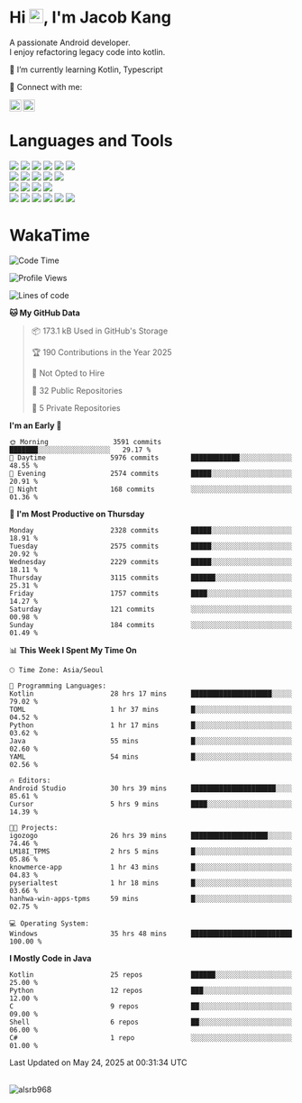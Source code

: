 # Hi <img src="https://media.giphy.com/media/hvRJCLFzcasrR4ia7z/giphy.gif" width="25px">, I'm Jacob Kang
A passionate Android developer.
</br>
I enjoy refactoring legacy code into kotlin.

🌱 I’m currently learning Kotlin, Typescript

🤝 Connect with me:

<a href="https://www.linkedin.com/in/minkyu-kang-b7477b1b2/"><img align="left" src="https://raw.githubusercontent.com/yushi1007/yushi1007/main/images/linkedin.svg" alt="Minkyu Kang | LinkedIn" width="21px"/></a>
<a href="https://www.instagram.com/_jacob_kang/"><img align="left" src="https://raw.githubusercontent.com/yushi1007/yushi1007/main/images/instagram.svg" alt="Jacob Kang | Instagram" width="21px"/></a>

</br>

# Languages and Tools

<div align="left">
<img src="https://img.shields.io/badge/java-007396?logo=java&logoColor=white"/>
<img src="https://img.shields.io/badge/kotlin-7F52FF?logo=kotlin&logoColor=white"/>
<img src="https://img.shields.io/badge/python-3776AB?logo=python&logoColor=white"/>
<img src="https://img.shields.io/badge/bash shell-4EAA25?logo=gnubash&logoColor=white"/>
<img src="https://img.shields.io/badge/c-A8B9CC?logo=c&logoColor=white"/>
<img src="https://img.shields.io/badge/c++-00599C?logo=c%2b%2b&logoColor=white"/>
</div>
<div align="left">
<img src="https://img.shields.io/badge/git-F05032?logo=git&logoColor=white"/>
<img src="https://img.shields.io/badge/github-181717?logo=github&logoColor=white"/>
<img src="https://img.shields.io/badge/mysql-4479A1?logo=mysql&logoColor=white"/>
<img src="https://img.shields.io/badge/sqlite-003B57?logo=sqlite&logoColor=white"/>
<img src="https://img.shields.io/badge/amazon AWS-232F3E?logo=amazonaws&logoColor=white"/>
</div>
<div align="left">
<img src="https://img.shields.io/badge/android-3DDC84?logo=android&logoColor=white"/>
<img src="https://img.shields.io/badge/linux-FCC624?logo=linux&logoColor=white"/>
<img src="https://img.shields.io/badge/flask-000000?logo=flask&logoColor=white"/>
<img src="https://img.shields.io/badge/arduino-00979D?logo=arduino&logoColor=white"/>
</div>
<div align="left">
<img src="https://img.shields.io/badge/slack-4A154B?logo=slack&logoColor=white"/>
<img src="https://img.shields.io/badge/notion-000000?logo=notion&logoColor=white"/>
<img src="https://img.shields.io/badge/jira-0052CC?logo=jira&logoColor=white"/>
<img src="https://img.shields.io/badge/postman-FF6C37?logo=postman&logoColor=white"/>
<img src="https://img.shields.io/badge/intellij-000000?logo=intellijidea&logoColor=white"/>
<img src="https://img.shields.io/badge/pycharm-000000?logo=pycharm&logoColor=white"/>
</div>

# WakaTime

<!--START_SECTION:waka-->
![Code Time](http://img.shields.io/badge/Code%20Time-4%2C835%20hrs%209%20mins-blue)

![Profile Views](http://img.shields.io/badge/Profile%20Views-0-blue)

![Lines of code](https://img.shields.io/badge/From%20Hello%20World%20I%27ve%20Written-5.3%20million%20lines%20of%20code-blue)

**🐱 My GitHub Data** 

> 📦 173.1 kB Used in GitHub's Storage 
 > 
> 🏆 190 Contributions in the Year 2025
 > 
> 🚫 Not Opted to Hire
 > 
> 📜 32 Public Repositories 
 > 
> 🔑 5 Private Repositories 
 > 
**I'm an Early 🐤** 

```text
🌞 Morning                3591 commits        ███████░░░░░░░░░░░░░░░░░░   29.17 % 
🌆 Daytime                5976 commits        ████████████░░░░░░░░░░░░░   48.55 % 
🌃 Evening                2574 commits        █████░░░░░░░░░░░░░░░░░░░░   20.91 % 
🌙 Night                  168 commits         ░░░░░░░░░░░░░░░░░░░░░░░░░   01.36 % 
```
📅 **I'm Most Productive on Thursday** 

```text
Monday                   2328 commits        █████░░░░░░░░░░░░░░░░░░░░   18.91 % 
Tuesday                  2575 commits        █████░░░░░░░░░░░░░░░░░░░░   20.92 % 
Wednesday                2229 commits        █████░░░░░░░░░░░░░░░░░░░░   18.11 % 
Thursday                 3115 commits        ██████░░░░░░░░░░░░░░░░░░░   25.31 % 
Friday                   1757 commits        ████░░░░░░░░░░░░░░░░░░░░░   14.27 % 
Saturday                 121 commits         ░░░░░░░░░░░░░░░░░░░░░░░░░   00.98 % 
Sunday                   184 commits         ░░░░░░░░░░░░░░░░░░░░░░░░░   01.49 % 
```


📊 **This Week I Spent My Time On** 

```text
🕑︎ Time Zone: Asia/Seoul

💬 Programming Languages: 
Kotlin                   28 hrs 17 mins      ████████████████████░░░░░   79.02 % 
TOML                     1 hr 37 mins        █░░░░░░░░░░░░░░░░░░░░░░░░   04.52 % 
Python                   1 hr 17 mins        █░░░░░░░░░░░░░░░░░░░░░░░░   03.62 % 
Java                     55 mins             █░░░░░░░░░░░░░░░░░░░░░░░░   02.60 % 
YAML                     54 mins             █░░░░░░░░░░░░░░░░░░░░░░░░   02.56 % 

🔥 Editors: 
Android Studio           30 hrs 39 mins      █████████████████████░░░░   85.61 % 
Cursor                   5 hrs 9 mins        ████░░░░░░░░░░░░░░░░░░░░░   14.39 % 

🐱‍💻 Projects: 
igozogo                  26 hrs 39 mins      ███████████████████░░░░░░   74.46 % 
LM18I_TPMS               2 hrs 5 mins        █░░░░░░░░░░░░░░░░░░░░░░░░   05.86 % 
knowmerce-app            1 hr 43 mins        █░░░░░░░░░░░░░░░░░░░░░░░░   04.83 % 
pyserialtest             1 hr 18 mins        █░░░░░░░░░░░░░░░░░░░░░░░░   03.66 % 
hanhwa-win-apps-tpms     59 mins             █░░░░░░░░░░░░░░░░░░░░░░░░   02.75 % 

💻 Operating System: 
Windows                  35 hrs 48 mins      █████████████████████████   100.00 % 
```

**I Mostly Code in Java** 

```text
Kotlin                   25 repos            ██████░░░░░░░░░░░░░░░░░░░   25.00 % 
Python                   12 repos            ███░░░░░░░░░░░░░░░░░░░░░░   12.00 % 
C                        9 repos             ██░░░░░░░░░░░░░░░░░░░░░░░   09.00 % 
Shell                    6 repos             ██░░░░░░░░░░░░░░░░░░░░░░░   06.00 % 
C#                       1 repo              ░░░░░░░░░░░░░░░░░░░░░░░░░   01.00 % 
```




 Last Updated on May 24, 2025 at 00:31:34 UTC
<!--END_SECTION:waka-->

</br>

<div align="left">
<img align="left" src="https://github-readme-stats.vercel.app/api/top-langs?username=alsrb968&show_icons=true&locale=en&layout=compact&theme=dark" alt="alsrb968" />
</div>
